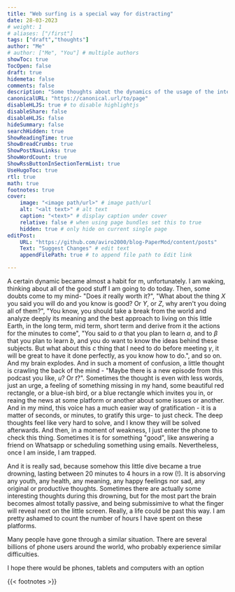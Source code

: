 ```yaml
---
title: "Web surfing is a special way for distracting"
date: 28-03-2023
# weight: 1
# aliases: ["/first"]
tags: ["draft","thoughts"]
author: "Me"
# author: ["Me", "You"] # multiple authors
showToc: true
TocOpen: false
draft: true
hidemeta: false
comments: false
description: "Some thoughts about the dynamics of the usage of the internet not in a healthy way"
canonicalURL: "https://canonical.url/to/page"
disableHLJS: true # to disable highlightjs
disableShare: false
disableHLJS: false
hideSummary: false
searchHidden: true
ShowReadingTime: true
ShowBreadCrumbs: true
ShowPostNavLinks: true
ShowWordCount: true
ShowRssButtonInSectionTermList: true
UseHugoToc: true
rtl: true
math: true
footnotes: true
cover:
    image: "<image path/url>" # image path/url
    alt: "<alt text>" # alt text
    caption: "<text>" # display caption under cover
    relative: false # when using page bundles set this to true
    hidden: true # only hide on current single page
editPost:
    URL: "https://github.com/aviro2000/blog-PaperMod/content/posts"
    Text: "Suggest Changes" # edit text
    appendFilePath: true # to append file path to Edit link

---
```


A certain dynamic became almost a habit for m, unfortunately. I am waking, thinking about all of the good stuff I am going to do today. Then, some doubts come to my mind- "Does *it* really worth it?", "What about the thing *X* you said you will do and you know is good? Or *Y*, or *Z*, why aren't you doing all of them?", "You know, you should take a break from the world and analyze deeply its meaning and the best approach to living on this little Earth, in the long term, mid term, short term and derive from it the actions for the minutes to come", "You said to *$\alpha$* that you plan to learn *a*, and to *$\beta$* that you plan to learn *b*, and you do want to know the ideas behind these subjects. But what about this *c* thing that I need to do before meeting *$\gamma$*, it will be great to have it done perfectly, as you know how to do.", and so on. And my brain explodes. And in such a moment of confusion, a little thought is crawling the back of the mind - "Maybe there is a new episode from this podcast you like, *u*? Or *t*?". Sometimes the thought is even with less words, just an urge, a feeling of something missing in my hand, some beautiful red rectangle, or a blue-ish bird, or a blue rectangle which invites you in, or reaing the news at some platform or another about some issues or another. And in my mind, this voice has a much easier way of gratification - it is a matter of seconds, or minutes, to gratify this urge- to just check. The deep thoughts feel like very hard to solve, and I know they will be solved afterwards. And then, in a moment of weakness, I just enter the phone to check this thing. Sometimes it is for something "good", like answering a friend on Whatsapp or scheduling something using emails. Nevertheless, once I am inside, I am trapped.

And it is really sad, because somehow this little dive became a true drowning, lasting between 20 minutes to 4 hours in a row (!). It is absorving any youth, any health, any meaning, any happy feelings nor sad, any original or productive thoughts. Sometimes there are actually some interesting thoughts during this drowning, but for the most part the brain becomes almost totally passive, and being submissimive to what the finger will reveal next on the little screen.
Really, a life could be past this way. I am pretty ashamed to count the number of hours I have spent on these platforms.

Many people have gone through a similar situation. There are several billions of phone users around the world, who probably experience similar difficulties.

I hope there would be phones, tablets and computers with an option

{{< footnotes >}}


